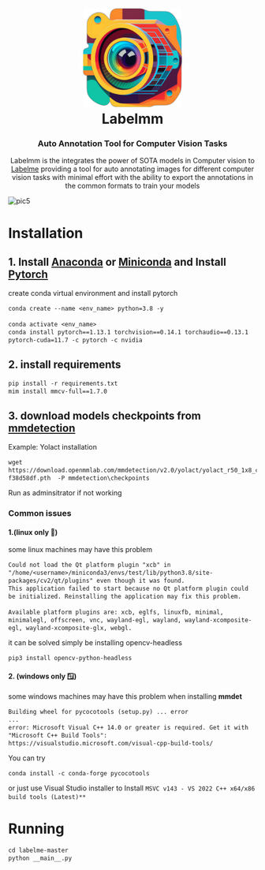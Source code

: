 <h1 align = "center">
<img src = "imgs/icon.png" width = 200 height = 200>
<br>
Labelmm
</h1>

<h3 align = "center">
Auto Annotation Tool for Computer Vision Tasks
</h3>

<p align = "center">
Labelmm is the integrates the power of SOTA models in Computer vision to <a href = "https://github.com/wkentaro/labelme">Labelme</a> providing a tool for auto annotating images for different computer vision tasks with minimal effort with the ability to export the annotations in the common formats to train your models


![pic5](https://user-images.githubusercontent.com/85165808/227048466-e354d66c-9072-41a9-bef5-dcd88988500c.png)


# Installation
## 1. Install [Anaconda](https://www.anaconda.com) or [Miniconda](https://docs.conda.io/en/latest/miniconda.html) and Install [Pytorch](https://pytorch.org/)

create conda virtual environment and install pytorch
```
conda create --name <env_name> python=3.8 -y

conda activate <env_name>
conda install pytorch==1.13.1 torchvision==0.14.1 torchaudio==0.13.1 pytorch-cuda=11.7 -c pytorch -c nvidia
```
## 2. install requirements

```
pip install -r requirements.txt
mim install mmcv-full==1.7.0
```

## 3. download models checkpoints from [mmdetection](https://github.com/open-mmlab/mmdetection)
Example: Yolact installation
```
wget https://download.openmmlab.com/mmdetection/v2.0/yolact/yolact_r50_1x8_coco/yolact_r50_1x8_coco_20200908-f38d58df.pth  -P mmdetection\checkpoints
```
Run as adminsitrator if not working

### Common issues
#### 1.(linux only 🐧) 
some linux machines may have this problem 
```
Could not load the Qt platform plugin "xcb" in "/home/<username>/miniconda3/envs/test/lib/python3.8/site-packages/cv2/qt/plugins" even though it was found.
This application failed to start because no Qt platform plugin could be initialized. Reinstalling the application may fix this problem.

Available platform plugins are: xcb, eglfs, linuxfb, minimal, minimalegl, offscreen, vnc, wayland-egl, wayland, wayland-xcomposite-egl, wayland-xcomposite-glx, webgl.
```
it can be solved simply be installing opencv-headless
```
pip3 install opencv-python-headless
```
#### 2. (windows only 🪟)
some windows machines may have this problem when installing **mmdet**
```
Building wheel for pycocotools (setup.py) ... error
...
error: Microsoft Visual C++ 14.0 or greater is required. Get it with "Microsoft C++ Build Tools": https://visualstudio.microsoft.com/visual-cpp-build-tools/
```
You can try
```
conda install -c conda-forge pycocotools
```
or just use Visual Studio installer to Install `MSVC v143 - VS 2022 C++ x64/x86 build tools (Latest)**`

# Running

```
cd labelme-master
python __main__.py
```
